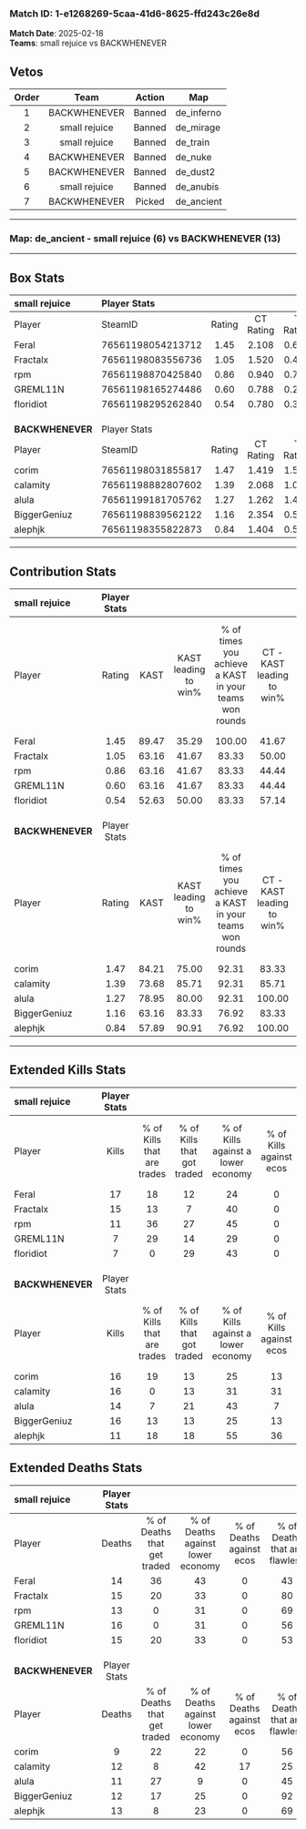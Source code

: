 ### Match ID: 1-e1268269-5caa-41d6-8625-ffd243c26e8d  
**Match Date**: 2025-02-18  
**Teams**: small rejuice vs BACKWHENEVER  

## Vetos  

| Order | Team | Action | Map |
| :---: | :--: | :----: | --- |
| 1 | BACKWHENEVER | Banned | de_inferno |
| 2 | small rejuice | Banned | de_mirage |
| 3 | small rejuice | Banned | de_train |
| 4 | BACKWHENEVER | Banned | de_nuke |
| 5 | BACKWHENEVER | Banned | de_dust2 |
| 6 | small rejuice | Banned | de_anubis |
| 7 | BACKWHENEVER | Picked | de_ancient |

---  

### **Map**: de_ancient - small rejuice (6) vs BACKWHENEVER (13)  
---  

## Box Stats  

| **small rejuice** | Player Stats      |        |           |          |       |       |       |         |        |      |     |
| :- | :- | :-: | :-: | :-: | :-: | :-: | :-: | :-: | :-: | :-: | :-: |
| Player            | SteamID           | Rating | CT Rating | T Rating | KAST  |  ADR  | Kills | Assists | Deaths | K/D  | HS% |
| Feral             | 76561198054213712 |  1.45  |   2.108   |  0.694   | 89.47 | 100.0 |  17   |    6    |   14   | 1.21 | 52  |
| Fractalx          | 76561198083556736 |  1.05  |   1.520   |  0.495   | 63.16 | 79.3  |  15   |    3    |   15   | 1.00 | 66  |
| rpm               | 76561198870425840 |  0.86  |   0.940   |  0.741   | 63.16 | 59.8  |  11   |    2    |   13   | 0.85 | 27  |
| GREML11N          | 76561198165274486 |  0.60  |   0.788   |  0.273   | 63.16 | 58.0  |   7   |    4    |   16   | 0.44 | 42  |
| floridiot         | 76561198295262840 |  0.54  |   0.780   |  0.373   | 52.63 | 54.1  |   7   |    5    |   15   | 0.47 | 71  |
|                   |                   |        |           |          |       |       |       |         |        |      |     |
|                   |                   |        |           |          |       |       |       |         |        |      |     |
|                   |                   |        |           |          |       |       |       |         |        |      |     |
| **BACKWHENEVER**  | Player Stats      |        |           |          |       |       |       |         |        |      |     |
| Player            | SteamID           | Rating | CT Rating | T Rating | KAST  |  ADR  | Kills | Assists | Deaths | K/D  | HS% |
| corim             | 76561198031855817 |  1.47  |   1.419   |  1.588   | 84.21 | 84.5  |  16   |    9    |   9    | 1.78 | 43  |
| calamity          | 76561198882807602 |  1.39  |   2.068   |  1.043   | 73.68 | 116.9 |  16   |    5    |   12   | 1.33 | 50  |
| alula             | 76561199181705762 |  1.27  |   1.262   |  1.403   | 78.95 | 82.4  |  14   |    7    |   11   | 1.27 | 78  |
| BiggerGeniuz      | 76561198839562122 |  1.16  |   2.354   |  0.573   | 63.16 | 77.0  |  16   |    0    |   12   | 1.33 | 75  |
| alephjk           | 76561198355822873 |  0.84  |   1.404   |  0.554   | 57.89 | 63.7  |  11   |    3    |   13   | 0.85 | 45  |
---  

## Contribution Stats  

| **small rejuice** | Player Stats |       |                      |                                                        |                           |                                                             |                          |                                                            |
| :- | :-: | :-: | :-: | :-: | :-: | :-: | :-: | :-: |
| Player            |    Rating    | KAST  | KAST leading to win% | % of times you achieve a KAST in your teams won rounds | CT - KAST leading to win% | CT - % of times you achieve a KAST in your teams won rounds | T - KAST leading to win% | T - % of times you achieve a KAST in your teams won rounds |
| Feral             |     1.45     | 89.47 |        35.29         |                         100.00                         |           41.67           |                           100.00                            |          20.00           |                           100.00                           |
| Fractalx          |     1.05     | 63.16 |        41.67         |                         83.33                          |           50.00           |                            80.00                            |          25.00           |                           100.00                           |
| rpm               |     0.86     | 63.16 |        41.67         |                         83.33                          |           44.44           |                            80.00                            |          33.33           |                           100.00                           |
| GREML11N          |     0.60     | 63.16 |        41.67         |                         83.33                          |           44.44           |                            80.00                            |          33.33           |                           100.00                           |
| floridiot         |     0.54     | 52.63 |        50.00         |                         83.33                          |           57.14           |                            80.00                            |          33.33           |                           100.00                           |
|                   |              |       |                      |                                                        |                           |                                                             |                          |                                                            |
|                   |              |       |                      |                                                        |                           |                                                             |                          |                                                            |
|                   |              |       |                      |                                                        |                           |                                                             |                          |                                                            |
| **BACKWHENEVER**  | Player Stats |       |                      |                                                        |                           |                                                             |                          |                                                            |
| Player            |    Rating    | KAST  | KAST leading to win% | % of times you achieve a KAST in your teams won rounds | CT - KAST leading to win% | CT - % of times you achieve a KAST in your teams won rounds | T - KAST leading to win% | T - % of times you achieve a KAST in your teams won rounds |
| corim             |     1.47     | 84.21 |        75.00         |                         92.31                          |           83.33           |                            83.33                            |          70.00           |                           100.00                           |
| calamity          |     1.39     | 73.68 |        85.71         |                         92.31                          |           85.71           |                           100.00                            |          85.71           |                           85.71                            |
| alula             |     1.27     | 78.95 |        80.00         |                         92.31                          |          100.00           |                           100.00                            |          66.67           |                           85.71                            |
| BiggerGeniuz      |     1.16     | 63.16 |        83.33         |                         76.92                          |           83.33           |                            83.33                            |          83.33           |                           71.43                            |
| alephjk           |     0.84     | 57.89 |        90.91         |                         76.92                          |          100.00           |                           100.00                            |          80.00           |                           57.14                            |
---  

## Extended Kills Stats  

| **small rejuice** | Player Stats |                            |                            |                                    |                         |                              |                                 |                                       |                    |           |
| :- | :-: | :-: | :-: | :-: | :-: | :-: | :-: | :-: | :-: | :-: |
| Player            |    Kills     | % of Kills that are trades | % of Kills that got traded | % of Kills against a lower economy | % of Kills against ecos | % of Kills that are flawless | % of Kills that are close duels | % of Kills that are assisted by flash | Pistol Round Kills | AWP Kills |
| Feral             |      17      |             18             |             12             |                 24                 |            0            |              47              |               29                |                   0                   |         4          |     0     |
| Fractalx          |      15      |             13             |             7              |                 40                 |            0            |              60              |               20                |                   0                   |         0          |     1     |
| rpm               |      11      |             36             |             27             |                 45                 |            0            |              82              |                9                |                   0                   |         2          |     0     |
| GREML11N          |      7       |             29             |             14             |                 29                 |            0            |              57              |                0                |                   0                   |         1          |     1     |
| floridiot         |      7       |             0              |             29             |                 43                 |            0            |              43              |                0                |                   0                   |         0          |     0     |
|                   |              |                            |                            |                                    |                         |                              |                                 |                                       |                    |           |
|                   |              |                            |                            |                                    |                         |                              |                                 |                                       |                    |           |
|                   |              |                            |                            |                                    |                         |                              |                                 |                                       |                    |           |
| **BACKWHENEVER**  | Player Stats |                            |                            |                                    |                         |                              |                                 |                                       |                    |           |
| Player            |    Kills     | % of Kills that are trades | % of Kills that got traded | % of Kills against a lower economy | % of Kills against ecos | % of Kills that are flawless | % of Kills that are close duels | % of Kills that are assisted by flash | Pistol Round Kills | AWP Kills |
| corim             |      16      |             19             |             13             |                 25                 |           13            |              75              |               13                |                   0                   |         1          |     0     |
| calamity          |      16      |             0              |             13             |                 31                 |           31            |              63              |               19                |                   0                   |         0          |     0     |
| alula             |      14      |             7              |             21             |                 43                 |            7            |              43              |                0                |                   0                   |         2          |     0     |
| BiggerGeniuz      |      16      |             13             |             13             |                 25                 |           13            |              50              |                0                |                   0                   |         2          |     0     |
| alephjk           |      11      |             18             |             18             |                 55                 |           36            |              73              |                0                |                   9                   |         1          |     0     |
## Extended Deaths Stats  

| **small rejuice** | Player Stats |                             |                                   |                          |                               |                            |                           |               |
| :- | :-: | :-: | :-: | :-: | :-: | :-: | :-: | :-: |
| Player            |    Deaths    | % of Deaths that get traded | % of Deaths against lower economy | % of Deaths against ecos | % of Deaths that are flawless | % of Deaths that are close | % of Deaths while blinded | Deaths to AWP |
| Feral             |      14      |             36              |                43                 |            0             |              43               |             0              |             0             |       0       |
| Fractalx          |      15      |             20              |                33                 |            0             |              80               |             0              |             7             |       0       |
| rpm               |      13      |              0              |                31                 |            0             |              69               |             15             |             0             |       0       |
| GREML11N          |      16      |              0              |                31                 |            0             |              56               |             13             |             0             |       0       |
| floridiot         |      15      |             20              |                33                 |            0             |              53               |             7              |             0             |       0       |
|                   |              |                             |                                   |                          |                               |                            |                           |               |
|                   |              |                             |                                   |                          |                               |                            |                           |               |
|                   |              |                             |                                   |                          |                               |                            |                           |               |
| **BACKWHENEVER**  | Player Stats |                             |                                   |                          |                               |                            |                           |               |
| Player            |    Deaths    | % of Deaths that get traded | % of Deaths against lower economy | % of Deaths against ecos | % of Deaths that are flawless | % of Deaths that are close | % of Deaths while blinded | Deaths to AWP |
| corim             |      9       |             22              |                22                 |            0             |              56               |             11             |             0             |       0       |
| calamity          |      12      |              8              |                42                 |            17            |              25               |             33             |             0             |       0       |
| alula             |      11      |             27              |                 9                 |            0             |              45               |             0              |             0             |       1       |
| BiggerGeniuz      |      12      |             17              |                25                 |            0             |              92               |             0              |             0             |       0       |
| alephjk           |      13      |              8              |                23                 |            0             |              69               |             31             |             0             |       1       |
